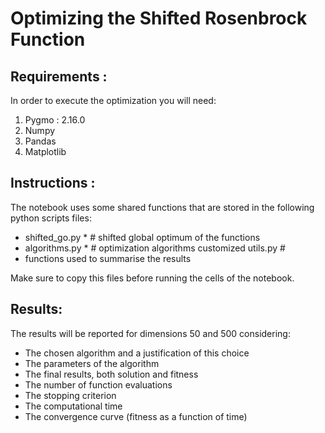 # Optimizing the Shifted Rosenbrock Function


## Requirements :

In order to execute the optimization you will need:

1.  Pygmo : 2.16.0
2.  Numpy
3.  Pandas
4.  Matplotlib

## Instructions :

The notebook uses some shared functions that are stored in the following python scripts files:

 - shifted_go.py * # shifted global optimum of the functions
 - algorithms.py * # optimization algorithms customized utils.py #
 - functions used to summarise the results

Make sure to copy this files before running the cells of the notebook.

## Results:

The results will be reported for dimensions 50 and 500 considering:

- The chosen algorithm and a justification of this choice
- The parameters of the algorithm
- The final results, both solution and fitness
- The number of function evaluations
- The stopping criterion
- The computational time
- The convergence curve (fitness as a function of time)
